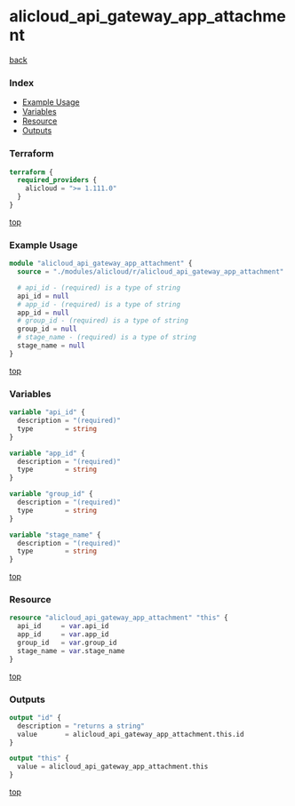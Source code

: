 # alicloud_api_gateway_app_attachment

[back](../alicloud.md)

### Index

- [Example Usage](#example-usage)
- [Variables](#variables)
- [Resource](#resource)
- [Outputs](#outputs)

### Terraform

```terraform
terraform {
  required_providers {
    alicloud = ">= 1.111.0"
  }
}
```

[top](#index)

### Example Usage

```terraform
module "alicloud_api_gateway_app_attachment" {
  source = "./modules/alicloud/r/alicloud_api_gateway_app_attachment"

  # api_id - (required) is a type of string
  api_id = null
  # app_id - (required) is a type of string
  app_id = null
  # group_id - (required) is a type of string
  group_id = null
  # stage_name - (required) is a type of string
  stage_name = null
}
```

[top](#index)

### Variables

```terraform
variable "api_id" {
  description = "(required)"
  type        = string
}

variable "app_id" {
  description = "(required)"
  type        = string
}

variable "group_id" {
  description = "(required)"
  type        = string
}

variable "stage_name" {
  description = "(required)"
  type        = string
}
```

[top](#index)

### Resource

```terraform
resource "alicloud_api_gateway_app_attachment" "this" {
  api_id     = var.api_id
  app_id     = var.app_id
  group_id   = var.group_id
  stage_name = var.stage_name
}
```

[top](#index)

### Outputs

```terraform
output "id" {
  description = "returns a string"
  value       = alicloud_api_gateway_app_attachment.this.id
}

output "this" {
  value = alicloud_api_gateway_app_attachment.this
}
```

[top](#index)